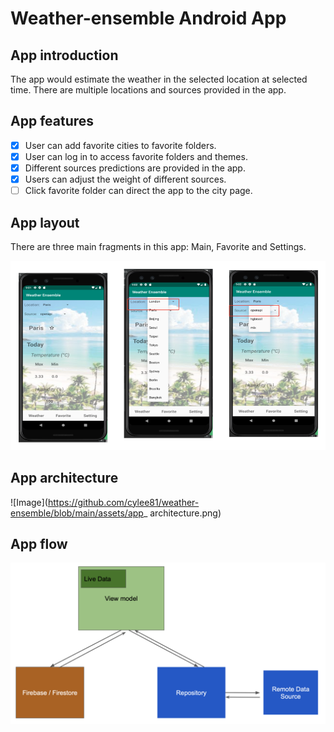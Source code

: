 # Weather-ensemble Android App
 
## App introduction
The app would estimate the weather in the selected location at selected time. 
There are multiple locations and sources provided in the app. 

## App features

- [X] User can add favorite cities to favorite folders.
- [X] User can log in to access favorite folders and themes.
- [X] Different sources predictions are provided in the app.
- [X] Users can adjust the weight of different sources.
- [ ] Click favorite folder can direct the app to the city page.

## App layout 
There are three main fragments in this app: Main, Favorite and Settings.

![Image](https://github.com/cylee81/weather-ensemble/blob/main/assets/app_layout.png)

## App architecture

![Image](https://github.com/cylee81/weather-ensemble/blob/main/assets/app_ architecture.png)

## App flow
![Image](https://github.com/cylee81/weather-ensemble/blob/main/assets/app_flow.png)

